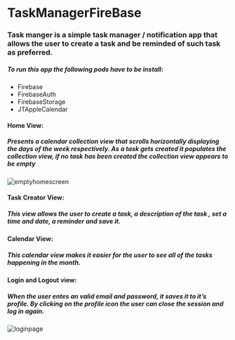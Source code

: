 # TaskManagerFireBase

### Task manger is a simple task manager / notification app that allows the user to create a task and be reminded of such task as preferred. 

##### To run this app the following pods have to be install:

* Firebase
* FirebaseAuth  
* FirebaseStorage
* JTAppleCalendar 

#### Home View:
##### Presents a calendar collection view that scrolls horizontally displaying the days of the week respectively. As a task gets created it populates the collection view, if no task has been created the collection view appears to be empty 

![emptyhomescreen](https://user-images.githubusercontent.com/43769680/53985038-a963ef80-40e8-11e9-8b72-2b55c2e3d7a5.gif)

#### Task Creator View: 

##### This view allows the user to create a task, a description of the task , set a time and date, a reminder and save it. 

#### Calendar View: 

##### This calendar view makes it easier for the user to see all of the tasks happening in the month. 

#### Login and Logout view:

##### When the user entes an valid email and password, it saves it to it’s profile. By clicking on the profile icon the user can close the session and log in again. 

![loginpage](https://user-images.githubusercontent.com/43769680/53986416-26dd2f00-40ec-11e9-9388-4a862ddb188d.gif)




